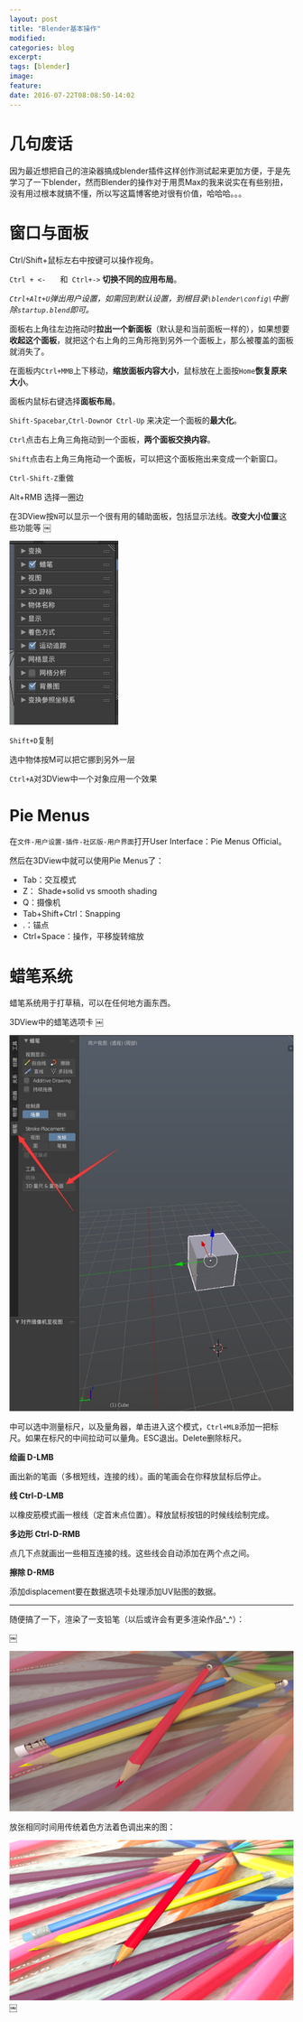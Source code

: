 ```yaml
---
layout: post
title: "Blender基本操作"
modified:
categories: blog
excerpt:
tags: [blender]
image:
feature:
date: 2016-07-22T08:08:50-14:02
---
```


# 几句废话

因为最近想把自己的渲染器搞成blender插件这样创作测试起来更加方便，于是先学习了一下blender，然而Blender的操作对于用贯Max的我来说实在有些别扭，没有用过根本就搞不懂，所以写这篇博客绝对很有价值，哈哈哈。。。

# 窗口与面板

Ctrl/Shift+鼠标左右中按键可以操作视角。

`Ctrl + <-   ` 和` Ctrl+->` **切换不同的应用布局**。

*`Ctrl+Alt+U`弹出用户设置，如需回到默认设置，到根目录`\blender\config\`中删除`startup.blend`即可。*

面板右上角往左边拖动时**拉出一个新面板**（默认是和当前面板一样的），如果想要**收起这个面板**，就把这个右上角的三角形拖到另外一个面板上，那么被覆盖的面板就消失了。

在面板内`Ctrl+MMB`上下移动，**缩放面板内容大小**，鼠标放在上面按`Home`**恢复原来大小**。

面板内鼠标右键选择**面板布局**。

`Shift-Spacebar`,` Ctrl-Down `or` Ctrl-Up` 来决定一个面板的**最大化**。

`Ctrl`点击右上角三角拖动到一个面板，**两个面板交换内容**。

`Shift`点击右上角三角拖动一个面板，可以把这个面板拖出来变成一个新窗口。

`Ctrl-Shift-Z`重做

Alt+RMB 选择一圈边

在3DView按`N`可以显示一个很有用的辅助面板，包括显示法线。**改变大小位置**这些功能等
￼

![](https://github.com/wubugui/FXXKTracer/raw/master/blender/22-46-11.jpg)


`Shift+D`复制

选中物体按M可以把它挪到另外一层

`Ctrl+A`对3DView中一个对象应用一个效果

# Pie Menus

在`文件-用户设置-插件-社区版-用户界面`打开User Interface：Pie Menus Official。

然后在3DView中就可以使用Pie Menus了：

-   Tab：交互模式
-   Z：  Shade+solid vs smooth shading
-   Q：摄像机
-   Tab+Shift+Ctrl：Snapping
-   .：锚点
-   Ctrl+Space：操作，平移旋转缩放

# 蜡笔系统

蜡笔系统用于打草稿，可以在任何地方画东西。

3DView中的蜡笔选项卡
￼

![](https://github.com/wubugui/FXXKTracer/raw/master/blender/17-21-21.jpg)


中可以选中测量标尺，以及量角器，单击进入这个模式，`Ctrl+MLB`添加一把标尺。如果在标尺的中间拉动可以量角。ESC退出。Delete删除标尺。

**绘画 D-LMB**

画出新的笔画（多根短线，连接的线）。画的笔画会在你释放鼠标后停止。

**线 Ctrl-D-LMB**

以橡皮筋模式画一根线（定首末点位置）。释放鼠标按钮的时候线绘制完成。

**多边形 Ctrl-D-RMB**

点几下点就画出一些相互连接的线。这些线会自动添加在两个点之间。

**擦除 D-RMB**

添加displacement要在数据选项卡处理添加UV贴图的数据。

----

随便搞了一下，渲染了一支铅笔（以后或许会有更多渲染作品^_^）：

￼

![](https://github.com/wubugui/FXXKTracer/raw/master/blender/untitled1.png)


放张相同时间用传统着色方法着色调出来的图：


![](https://github.com/wubugui/FXXKTracer/raw/master/blender/untitled2.png)
￼
